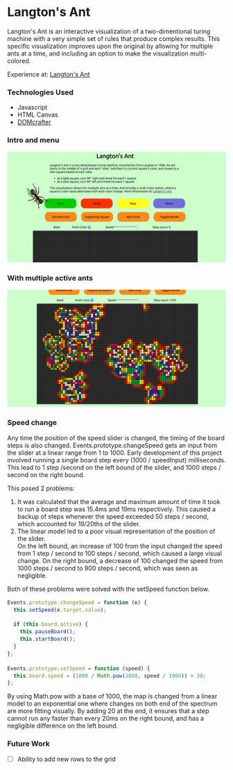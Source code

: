 # Langton's Ant

Langton's Ant is an interactive visualization of a two-dimentional turing machine with a very simple set of rules that produce complex results.  This specific visualization improves upon the original by allowing for multiple ants at a time,
and including an option to make the visualization multi-colored.

Experience at: [Langton's Ant][link]

[link]: http://mallen1080.github.io/Langtons-Ant/


### Technologies Used
- Javascript
- HTML Canvas
- [DOMcrafter](http://www.github.com/mallen1080/DOMcrafter)

### Intro and menu
![menu]

### With multiple active ants
![action]

[menu]: ./assets/images/menu_ss.png
[action]: ./assets/images/action_ss.png

### Speed change

Any time the position of the speed slider is changed, the timing of the board steps
is also changed.  Events.prototype.changeSpeed gets an input from the slider
at a linear range from 1 to 1000. Early development of this project involved
running a single board step every (1000 / speedInput) milliseconds. This lead to
1 step /second on the left bound of the slider, and 1000 steps / second on the
right bound.

This posed 2 problems:

1. It was calculated that the average and maximum amount of time it took to
run a board step was 15.4ms and 19ms respectively.  This caused a backup of
steps whenever the speed exceeded 50 steps / second, which accounted for 19/20ths
of the slider.
2. The linear model led to a poor visual representation of the position of the slider.  
On the left bound, an increase of 100 from the input changed the speed from 1 step / second
to 100 steps / second, which caused a large visual change.  On the right bound, a decrease of 100
changed the speed from 1000 steps / second to 900 steps / second, which was seen as negligible.  

Both of these problems were solved with the setSpeed function below.

```javascript
Events.prototype.changeSpeed = function (e) {
  this.setSpeed(e.target.value);

  if (this.board.active) {
    this.pauseBoard();
    this.startBoard();
  }
};

Events.prototype.setSpeed = function (speed) {
  this.board.speed = (1000 / Math.pow(1000, speed / 1000)) + 20;
};
```

By using Math.pow with a base of 1000, the map is changed from a linear model to an
exponential one where changes on both end of the spectrum are more fitting visually.
By adding 20 at the end, it ensures that a step cannot run any faster than every 20ms
on the right bound, and has a negligible difference on the left bound.

### Future Work
- [ ] Ability to add new rows to the grid
